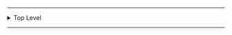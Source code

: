 

---

<details><summary>Top Level</summary>

* <details><summary>One</summary>
	
  * <details><summary>AAA</summary>
	
    * 1aaa
    * 2aaa
	
  </details>
  
</details>

</details>
						
---
